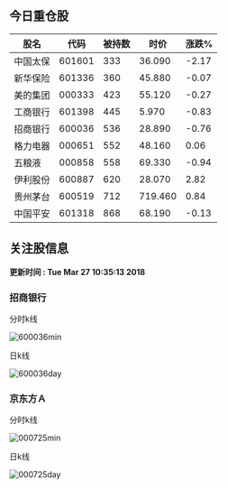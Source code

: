 
## 今日重仓股 

|股名|代码|被持数|时价|涨跌%|
|---|---|---|---|---|
|中国太保|601601|333|36.090|-2.17|
|新华保险|601336|360|45.880|-0.07|
|美的集团|000333|423|55.120|-0.27|
|工商银行|601398|445|5.970|-0.83|
|招商银行|600036|536|28.890|-0.76|
|格力电器|000651|552|48.160|0.06|
|五粮液|000858|558|69.330|-0.94|
|伊利股份|600887|620|28.070|2.82|
|贵州茅台|600519|712|719.460|0.84|
|中国平安|601318|868|68.190|-0.13|

## 关注股信息
**更新时间 : Tue Mar 27 10:35:13 2018**
### 招商银行 
分时k线

![600036min](http://image.sinajs.cn/newchart/min/n/sh600036.gif)

日k线

![600036day](http://image.sinajs.cn/newchart/daily/n/sh600036.gif)

### 京东方Ａ 
分时k线

![000725min](http://image.sinajs.cn/newchart/min/n/sz000725.gif)

日k线

![000725day](http://image.sinajs.cn/newchart/daily/n/sz000725.gif)
